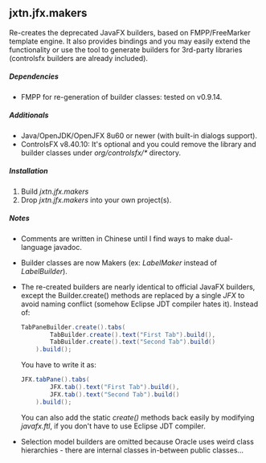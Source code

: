 jxtn.jfx.makers
---------------

Re-creates the deprecated JavaFX builders, based on FMPP/FreeMarker template
engine. It also provides bindings and you may easily extend the functionality
or use the tool to generate builders for 3rd-party libraries (controlsfx
builders are already included).

##### Dependencies
 - FMPP for re-generation of builder classes: tested on v0.9.14.

##### Additionals
 - Java/OpenJDK/OpenJFX 8u60 or newer (with built-in dialogs support).
 - ControlsFX v8.40.10: It's optional and you could remove the library and
   builder classes under _org/controlsfx/*_ directory.
 
##### Installation
 1. Build *jxtn.jfx.makers*
 2. Drop *jxtn.jfx.makers* into your own project(s).

##### Notes
 - Comments are written in Chinese until I find ways to make dual-language
   javadoc.
 - Builder classes are now Makers (ex: *LabelMaker* instead of *LabelBuilder*).
 - The re-created builders are nearly identical to official JavaFX builders,
   except the Builder.create() methods are replaced by a single *JFX* to avoid
   naming conflict (somehow Eclipse JDT compiler hates it). Instead of:

   ```java
   TabPaneBuilder.create().tabs(
           TabBuilder.create().text("First Tab").build(),
           TabBuilder.create().text("Second Tab").build()
       ).build();
   ```

   You have to write it as:

   ```java
   JFX.tabPane().tabs(
           JFX.tab().text("First Tab").build(),
           JFX.tab().text("Second Tab").build()
       ).build();
   ```

   You can also add the static *create()* methods back easily by modifying
   _javafx.ftl_, if you don't have to use Eclipse JDT compiler.
 - Selection model builders are omitted because Oracle uses weird class
   hierarchies - there are internal classes in-between public classes...
